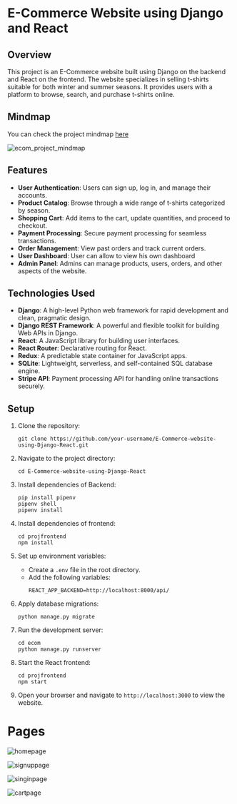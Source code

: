 # E-Commerce Website using Django and React

## Overview

This project is an E-Commerce website built using Django on the backend and React on the frontend. The website specializes in selling t-shirts suitable for both winter and summer seasons. It provides users with a platform to browse, search, and purchase t-shirts online.

## Mindmap
You can check the project mindmap [here](https://coggle.it/diagram/ZjMdhx8BY6Wpk0y2/t/api-d)

![ecom_project_mindmap](https://github.com/SaiKumarOfficial/E-Commerce-website-using-Django-React/assets/95096218/1613a96f-01eb-490c-9941-eca29151f09c)
## Features

- **User Authentication**: Users can sign up, log in, and manage their accounts.
- **Product Catalog**: Browse through a wide range of t-shirts categorized by season.
- **Shopping Cart**: Add items to the cart, update quantities, and proceed to checkout.
- **Payment Processing**: Secure payment processing for seamless transactions.
- **Order Management**: View past orders and track current orders.
- **User Dashboard**: User can allow to view his own dashboard
- **Admin Panel**: Admins can manage products, users, orders, and other aspects of the website.

## Technologies Used

- **Django**: A high-level Python web framework for rapid development and clean, pragmatic design.
- **Django REST Framework**: A powerful and flexible toolkit for building Web APIs in Django.
- **React**: A JavaScript library for building user interfaces.
- **React Router**: Declarative routing for React.
- **Redux**: A predictable state container for JavaScript apps.
- **SQLite**: Lightweight, serverless, and self-contained SQL database engine.
- **Stripe API**: Payment processing API for handling online transactions securely.

## Setup

1. Clone the repository:

    ```
    git clone https://github.com/your-username/E-Commerce-website-using-Django-React.git
    ```

2. Navigate to the project directory:

    ```
    cd E-Commerce-website-using-Django-React
    ```

3. Install dependencies of  Backend:

    ```
    pip install pipenv
    pipenv shell
    pipenv install
    ```
4. Install dependencies of frontend:

    ```
    cd projfrontend
    npm install
    ```

5. Set up environment variables:
    - Create a `.env` file in the root directory.
    - Add the following variables:
        ```
        REACT_APP_BACKEND=http://localhost:8000/api/
        ```

6. Apply database migrations:

    ```
    python manage.py migrate
    ```

7. Run the development server:

    ```
    cd ecom
    python manage.py runserver
    ```

8. Start the React frontend:

    ```
    cd projfrontend
    npm start
    ```

8. Open your browser and navigate to `http://localhost:3000` to view the website.


# Pages

![homepage](https://github.com/SaiKumarOfficial/E-Commerce-website-using-Django-React/assets/95096218/b9b627da-b0ec-4625-9c30-1f8ce7cfa9ca)

![signuppage](https://github.com/SaiKumarOfficial/E-Commerce-website-using-Django-React/assets/95096218/129ad0c9-d9a9-46cd-a423-0c5f56ed28a3)

![singinpage](https://github.com/SaiKumarOfficial/E-Commerce-website-using-Django-React/assets/95096218/9fb9e6e6-4d7f-4387-908e-ca6c065eb8dc)


![cartpage](https://github.com/SaiKumarOfficial/E-Commerce-website-using-Django-React/assets/95096218/b77d70e1-0a34-4753-b5f7-9990fa84f276)

